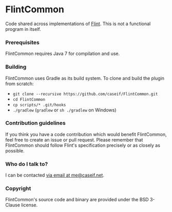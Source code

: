 # FlintCommon

Code shared across implementations of [Flint](https://github.com/caseif/Flint). This is not a functional program in
itself.

### Prerequisites

FlintCommon requires Java 7 for compilation and use.

### Building

FlintCommon uses Gradle as its build system. To clone and build the plugin from scratch:

- `git clone --recursive https://github.com/caseif/FlintCommon.git`
- `cd FlintCommon`
- `cp scripts/* .git/hooks`
- `./gradlew` (`gradlew` or `sh ./gradlew` on Windows)

### Contribution guidelines ###

If you think you have a code contribution which would benefit FlintCommon, feel free to create an issue or pull request.
Please remember that FlintCommon should follow Flint's specification precisely or as closely as possible.

### Who do I talk to? ###

I can be contacted [via email at me@caseif.net](mailto:me@caseif.net).

### Copyright ###

FlintCommon's source code and binary are provided under the BSD 3-Clause license.
